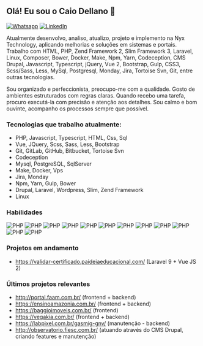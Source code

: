 ## Olá! Eu sou o Caio Dellano 👋

[![Whatsapp](https://img.shields.io/badge/WhatsApp-25D366?style=for-the-badge&logo=whatsapp&logoColor=white)](https://api.whatsapp.com/send?phone=5591982650277)
[![LinkedIn](https://img.shields.io/badge/LinkedIn-0077B5?style=for-the-badge&logo=linkedin&logoColor=white)](https://www.linkedin.com/in/bladellano/)

Atualmente desenvolvo, analiso, atualizo, projeto e implemento na Nyx Technology, aplicando melhorias e soluções em sistemas e portais. Trabalho com HTML, PHP, Zend Framework 2, Slim Framework 3, Laravel, Linux, Composer, Bower, Docker, Make, Npm, Yarn, Codeception, CMS Drupal, Javascript, Typescript, jQuery, Vue 2, Bootstrap, Gulp, CSS3, Scss/Sass, Less, MySql, Postgresql, Monday, Jira, Tortoise Svn, Git, entre outras tecnologias.

Sou organizado e perfeccionista, preocupo-me com a qualidade. Gosto de ambientes estruturados com regras claras. Quando recebo uma tarefa, procuro executá-la com precisão e atenção aos detalhes. Sou calmo e bom ouvinte, acompanho os processos sempre que possível.

### Tecnologias que trabalho atualmente:

 - PHP, Javascript, Typescript, HTML, Css, Sql
 - Vue, JQuery, Scss, Sass, Less, Bootstrap
 - Git, GitLab, GitHub, Bitbucket, Tortoise Svn
 - Codeception
 - Mysql, PostgreSQL, SqlServer
 - Make, Docker, Vps
 - Jira, Monday
 - Npm, Yarn, Gulp, Bower
 - Drupal, Laravel, Wordpress, Slim, Zend Framework
 - Linux
 
### Habilidades

![PHP](https://img.shields.io/badge/PHP-777BB4?style=for-the-badge&logo=php&logoColor=white)
![PHP](https://img.shields.io/badge/Vue.js-35495E?style=for-the-badge&logo=vue.js&logoColor=4FC08D)
![PHP](https://img.shields.io/badge/Bootstrap-563D7C?style=for-the-badge&logo=bootstrap&logoColor=white)
![PHP](https://img.shields.io/badge/jQuery-0769AD?style=for-the-badge&logo=jquery&logoColor=white)
![PHP](https://img.shields.io/badge/Laravel-FF2D20?style=for-the-badge&logo=laravel&logoColor=white)
![PHP](https://img.shields.io/badge/MySQL-00000F?style=for-the-badge&logo=mysql&logoColor=white)
![PHP](https://img.shields.io/badge/PostgreSQL-316192?style=for-the-badge&logo=postgresql&logoColor=white)
![PHP](https://img.shields.io/badge/SQLite-07405E?style=for-the-badge&logo=sqlite&logoColor=white)
![PHP](https://img.shields.io/badge/sequelize-323330?style=for-the-badge&logo=sequelize&logoColor=blue)
![PHP](https://img.shields.io/badge/CSS3-1572B6?style=for-the-badge&logo=css3&logoColor=white)
![PHP](https://img.shields.io/badge/HTML5-E34F26?style=for-the-badge&logo=html5&logoColor=white)
![PHP](https://img.shields.io/badge/JavaScript-323330?style=for-the-badge&logo=javascript&logoColor=F7DF1E)

### Projetos em andamento
- https://validar-certificado.paideiaeducacional.com/ (Laravel 9 + Vue JS 2)

### Últimos projetos relevantes
- http://portal.faam.com.br/ (frontend + backend)
- https://ensinoamazonia.com.br/  (frontend + backend)
- https://baggioimoveis.com.br/ (frontend)
- https://vegakia.com.br/ (frontend + backend)
- https://labpixel.com.br/gasmig-gnv/ (manutenção - backend)
- http://observatorio.fiesc.com.br/ (atuando através do CMS Drupal, criando features e manutenção) 	
   	
    
    
    

 	





